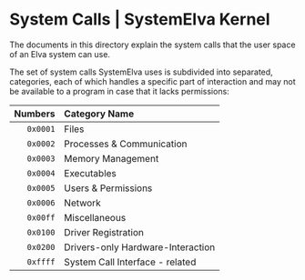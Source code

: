 # System Calls | SystemElva Kernel

The documents in this directory explain the system calls that the user
space of an Elva system can use.

The set of system calls SystemElva  uses is subdivided into separated,
categories, each  of which handles a specific part  of interaction and
may not  be available to a program in case that it  lacks permissions:

|  Numbers   |  Category Name                               |
| ---------: | :------------------------------------------- |
|  `0x0001`  |  Files                                       |
|  `0x0002`  |  Processes & Communication                   |
|  `0x0003`  |  Memory Management                           |
|  `0x0004`  |  Executables                                 |
|  `0x0005`  |  Users & Permissions                         |
|  `0x0006`  |  Network                                     |
|  `0x00ff`  |  Miscellaneous                               |
|  `0x0100`  |  Driver Registration                         |
|  `0x0200`  |  Drivers-only Hardware-Interaction           |
|  `0xffff`  |  System Call Interface - related             |

